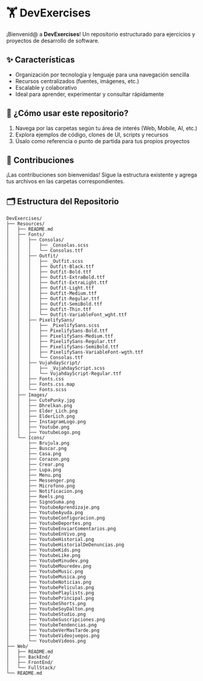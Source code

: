 # 🏋️ DevExercises

¡Bienvenid@ a **DevExercises**! Un repositorio estructurado para ejercicios y proyectos de desarrollo de software.

## ✨ Características
- Organización por tecnología y lenguaje para una navegación sencilla
- Recursos centralizados (fuentes, imágenes, etc.)
- Escalable y colaborativo
- Ideal para aprender, experimentar y consultar rápidamente

## 📝 ¿Cómo usar este repositorio?
1. Navega por las carpetas según tu área de interés (Web, Mobile, AI, etc.)
2. Explora ejemplos de código, clones de UI, scripts y recursos
3. Úsalo como referencia o punto de partida para tus propios proyectos

## 🤝 Contribuciones
¡Las contribuciones son bienvenidas! Sigue la estructura existente y agrega tus archivos en las carpetas correspondientes.

## 🗂️ Estructura del Repositorio

```
DevExercises/
├── Resources/
│   ├── README.md
│   ├── Fonts/
│   │   ├── Consolas/
│   │   │   ├── _Consolas.scss
│   │   │   └── Consolas.ttf
│   │   ├── Outfit/
│   │   │   ├── _Outfit.scss
│   │   │   ├── Outfit-Black.ttf
│   │   │   ├── Outfit-Bold.ttf
│   │   │   ├── Outfit-ExtraBold.ttf
│   │   │   ├── Outfit-ExtraLight.ttf
│   │   │   ├── Outfit-Light.ttf
│   │   │   ├── Outfit-Medium.ttf
│   │   │   ├── Outfit-Regular.ttf
│   │   │   ├── Outfit-SemiBold.ttf
│   │   │   ├── Outfit-Thin.ttf
│   │   │   └── Outfit-VariableFont_wght.ttf
│   │   ├── PixelifySans/
│   │   │   ├── _PixelifySans.scss
│   │   │   ├── PixelifySans-Bold.ttf
│   │   │   ├── PixelifySans-Medium.ttf
│   │   │   ├── PixelifySans-Regular.ttf
│   │   │   ├── PixelifySans-SemiBold.ttf
│   │   │   ├── PixelifySans-VariableFont-wgth.ttf
│   │   │   └── Consolas.ttf
│   │   ├── VujahdayScript/
│   │   │   ├── _VujahdayScript.scss
│   │   │   └── VujahdayScript-Regular.ttf
│   │   ├── Fonts.css
│   │   ├── Fonts.css.map
│   │   └── Fonts.scss
│   ├── Images/
│   │   ├── CutePunky.jpg
│   │   ├── Dhrelkan.png
│   │   ├── Elder_Lich.png
│   │   ├── ElderLich.png
│   │   ├── InstagramLogo.png
│   │   ├── Youtube.png
│   │   ├── YoutubeLogo.png
│   └── Icons/
│       ├── Brujula.png
│       ├── Buscar.png
│       ├── Casa.png
│       ├── Corazon.png
│       ├── Crear.png
│       ├── Lupa.png
│       ├── Menu.png
│       ├── Messenger.png
│       ├── Microfono.png
│       ├── Notificacion.png
│       ├── Reels.png
│       ├── SignoSuma.png
│       ├── YoutubeAprendizaje.png
│       ├── YoutubeAyuda.png
│       ├── YoutubeConfiguracion.png
│       ├── YoutubeDeportes.png
│       ├── YoutubeEnviarComentarios.png
│       ├── YoutubeEnVivo.png
│       ├── YoutubeHistorial.png
│       ├── YoutubeHistorialDeDenuncias.png
│       ├── YoutubeKids.png
│       ├── YoutubeLike.png
│       ├── YoutubeMinudev.png
│       ├── YoutubeMouredev.png
│       ├── YoutubeMusic.png
│       ├── YoutubeMusica.png
│       ├── YoutubeNoticias.png
│       ├── YoutubePeliculas.png
│       ├── YoutubePlaylists.png
│       ├── YoutubePrincipal.png
│       ├── YoutubeShorts.png
│       ├── YoutubeSoyDalton.png
│       ├── YoutubeStudio.png
│       ├── YoutubeSuscripciones.png
│       ├── YoutubeTendencias.png
│       ├── YoutubeVerMasTarde.png
│       ├── YoutubeVideojuegos.png
│       └── YoutubeVideos.png
├── Web/
│   ├── README.md
│   ├── BackEnd/
│   ├── FrontEnd/
│   └── FullStack/
└── README.md
```
